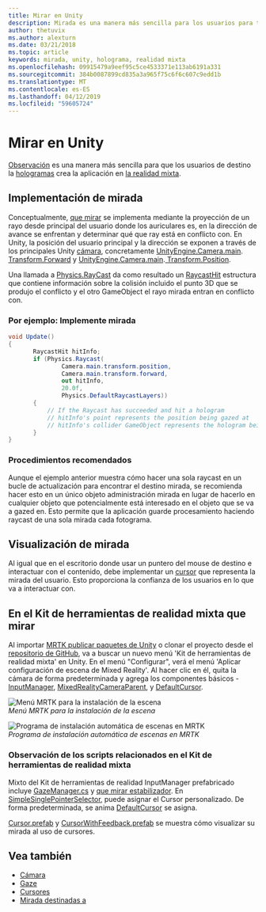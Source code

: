 ```yaml
---
title: Mirar en Unity
description: Mirada es una manera más sencilla para los usuarios para tener como destino el hologramas que la aplicación se crea en realidad mixta.
author: thetuvix
ms.author: alexturn
ms.date: 03/21/2018
ms.topic: article
keywords: mirada, unity, holograma, realidad mixta
ms.openlocfilehash: 09915479a9eef95c5ce4533371e113ab6191a331
ms.sourcegitcommit: 384b0087899cd835a3a965f75c6f6c607c9edd1b
ms.translationtype: MT
ms.contentlocale: es-ES
ms.lasthandoff: 04/12/2019
ms.locfileid: "59605724"
---
```

# <a name="gaze-in-unity"></a>Mirar en Unity

[Observación](gaze.md) es una manera más sencilla para que los usuarios de destino la [hologramas](hologram.md) crea la aplicación en [la realidad mixta](mixed-reality.md).

## <a name="implementing-gaze"></a>Implementación de mirada

Conceptualmente, [que mirar](gaze.md) se implementa mediante la proyección de un rayo desde principal del usuario donde los auriculares es, en la dirección de avance se enfrentan y determinar qué que ray está en conflicto con. En Unity, la posición del usuario principal y la dirección se exponen a través de los principales Unity [cámara](camera-in-unity.md), concretamente [UnityEngine.Camera.main](http://docs.unity3d.com/ScriptReference/Camera-main.html).[ Transform.Forward](http://docs.unity3d.com/ScriptReference/Transform-forward.html) y [UnityEngine.Camera.main](http://docs.unity3d.com/ScriptReference/Camera-main.html).[ Transform.Position](http://docs.unity3d.com/ScriptReference/Transform-position.html).

Una llamada a [Physics.RayCast](http://docs.unity3d.com/ScriptReference/Physics.Raycast.html) da como resultado un [RaycastHit](http://docs.unity3d.com/ScriptReference/RaycastHit.html) estructura que contiene información sobre la colisión incluido el punto 3D que se produjo el conflicto y el otro GameObject el rayo mirada entran en conflicto con.

### <a name="example-implement-gaze"></a>Por ejemplo: Implemente mirada

```cs
void Update()
{
       RaycastHit hitInfo;
       if (Physics.Raycast(
               Camera.main.transform.position,
               Camera.main.transform.forward,
               out hitInfo,
               20.0f,
               Physics.DefaultRaycastLayers))
       {
           // If the Raycast has succeeded and hit a hologram
           // hitInfo's point represents the position being gazed at
           // hitInfo's collider GameObject represents the hologram being gazed at
       }
}
```

### <a name="best-practices"></a>Procedimientos recomendados

Aunque el ejemplo anterior muestra cómo hacer una sola raycast en un bucle de actualización para encontrar el destino mirada, se recomienda hacer esto en un único objeto administración mirada en lugar de hacerlo en cualquier objeto que potencialmente está interesado en el objeto que se va a gazed en. Esto permite que la aplicación guarde procesamiento haciendo raycast de una sola mirada cada fotograma.

## <a name="visualizing-gaze"></a>Visualización de mirada

Al igual que en el escritorio donde usar un puntero del mouse de destino e interactuar con el contenido, debe implementar un [cursor](cursors.md) que representa la mirada del usuario. Esto proporciona la confianza de los usuarios en lo que va a interactuar con.

## <a name="gaze-in-mixed-reality-toolkit"></a>En el Kit de herramientas de realidad mixta que mirar
Al importar [MRTK publicar paquetes de Unity](https://github.com/Microsoft/MixedRealityToolkit-Unity/releases) o clonar el proyecto desde el [repositorio de GitHub](https://github.com/Microsoft/MixedRealityToolkit-Unity), va a buscar un nuevo menú 'Kit de herramientas de realidad mixta' en Unity. En el menú "Configurar", verá el menú 'Aplicar configuración de escena de Mixed Reality'. Al hacer clic en él, quita la cámara de forma predeterminada y agrega los componentes básicos - [InputManager](https://github.com/Microsoft/MixedRealityToolkit-Unity/blob/htk_release/Assets/HoloToolkit/Input/Prefabs/InputManager.prefab), [MixedRealityCameraParent](https://github.com/Microsoft/MixedRealityToolkit-Unity/blob/htk_release/Assets/HoloToolkit/Input/Prefabs/MixedRealityCameraParent.prefab), y [DefaultCursor](https://github.com/Microsoft/MixedRealityToolkit-Unity/blob/htk_release/Assets/HoloToolkit/Input/Prefabs/Cursor/DefaultCursor.prefab).

![Menú MRTK para la instalación de la escena](images/MRTK_Input_Menu.png)<br>
*Menú MRTK para la instalación de la escena*

![Programa de instalación automática de escenas en MRTK](images/MRTK_HowTo_Input1.png)<br>
*Programa de instalación automática de escenas en MRTK*

### <a name="gaze-related-scripts-in-mixed-reality-toolkit"></a>Observación de los scripts relacionados en el Kit de herramientas de realidad mixta
Mixto del Kit de herramientas de realidad InputManager prefabricado incluye [GazeManager.cs](https://github.com/Microsoft/MixedRealityToolkit-Unity/blob/htk_release/Assets/HoloToolkit/Input/Scripts/Gaze/GazeManager.cs) y [que mirar estabilizador](https://github.com/Microsoft/MixedRealityToolkit-Unity/blob/htk_release/Assets/HoloToolkit/Input/Scripts/Gaze/GazeStabilizer.cs). En [SimpleSinglePointerSelector](https://github.com/Microsoft/MixedRealityToolkit-Unity/blob/htk_release/Assets/HoloToolkit/Input/Scripts/Focus/SimpleSinglePointerSelector.cs), puede asignar el Cursor personalizado. De forma predeterminada, se anima [DefaultCursor](https://github.com/Microsoft/MixedRealityToolkit-Unity/blob/htk_release/Assets/HoloToolkit/Input/Prefabs/Cursor/DefaultCursor.prefab) se asigna.

[Cursor.prefab](https://github.com/Microsoft/MixedRealityToolkit-Unity/tree/htk_release/Assets/HoloToolkit/Input/Prefabs/Cursor) y [CursorWithFeedback.prefab](https://github.com/Microsoft/MixedRealityToolkit-Unity/tree/htk_release/Assets/HoloToolkit/Input/Prefabs/Cursor) se muestra cómo visualizar su mirada al uso de cursores.

## <a name="see-also"></a>Vea también
* [Cámara](camera-in-unity.md)
* [Gaze](gaze.md)
* [Cursores](cursors.md)
* [Mirada destinadas a](gaze-targeting.md)
